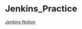 # Jenkins_Practice

[Jenkins Notion](https://splendid-letter-5a5.notion.site/Jenkins-41cd1e3f3f7643f39cbb41a7fb60c089?pvs=4)


